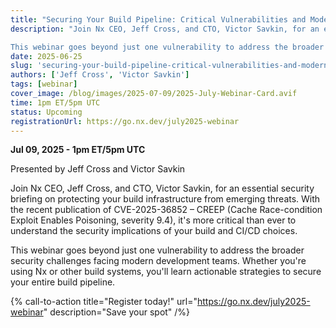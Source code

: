 ```yaml
---
title: "Securing Your Build Pipeline: Critical Vulnerabilities and Modern Security Practices"
description: "Join Nx CEO, Jeff Cross, and CTO, Victor Savkin, for an essential security briefing on protecting your build infrastructure from emerging threats. With the recent publication of CVE-2025-36852 – CREEP (Cache Race-condition Exploit Enables Poisoning, severity 9.4), it's more critical than ever to understand the security implications of your build and CI/CD choices.

This webinar goes beyond just one vulnerability to address the broader security challenges facing modern development teams. Whether you're using Nx or other build systems, you'll learn actionable strategies to secure your entire build pipeline."
date: 2025-06-25
slug: 'securing-your-build-pipeline-critical-vulnerabilities-and-modern-security-practices'
authors: ['Jeff Cross', 'Victor Savkin']
tags: [webinar]
cover_image: /blog/images/2025-07-09/2025-July-Webinar-Card.avif
time: 1pm ET/5pm UTC
status: Upcoming
registrationUrl: https://go.nx.dev/july2025-webinar
---
```


**Jul 09, 2025 - 1pm ET/5pm UTC**

Presented by Jeff Cross and Victor Savkin

Join Nx CEO, Jeff Cross, and CTO, Victor Savkin, for an essential security briefing on protecting your build infrastructure from emerging threats. With the recent publication of CVE-2025-36852 – CREEP (Cache Race-condition Exploit Enables Poisoning, severity 9.4), it's more critical than ever to understand the security implications of your build and CI/CD choices.

This webinar goes beyond just one vulnerability to address the broader security challenges facing modern development teams. Whether you're using Nx or other build systems, you'll learn actionable strategies to secure your entire build pipeline.

{% call-to-action title="Register today!" url="https://go.nx.dev/july2025-webinar" description="Save your spot" /%}
